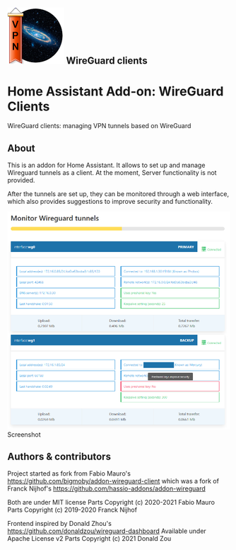 ## ![Logo](logo.png) WireGuard clients

# Home Assistant Add-on: WireGuard Clients

WireGuard clients: managing VPN tunnels based on WireGuard

## About

This is an addon for Home Assistant. It allows to set up and manage Wireguard tunnels as a client. At the moment, Server functionality is not provided. 

After the tunnels are set up, they can be monitored through a web interface, which also provides suggestions to improve security and functionality. 


![Screenshot](screenshot.png) Screenshot


## Authors & contributors

Project started as fork from Fabio Mauro's 
https://github.com/bigmoby/addon-wireguard-client
which was a fork of Franck Nijhof's 
https://github.com/hassio-addons/addon-wireguard

Both are under MIT license
Parts Copyright (c) 2020-2021 Fabio Mauro
Parts Copyright (c) 2019-2020 Franck Nijhof

Frontend inspired by Donald Zhou's
https://github.com/donaldzou/wireguard-dashboard
Available under Apache License v2
Parts Copyright (c) 2021 Donald Zou

